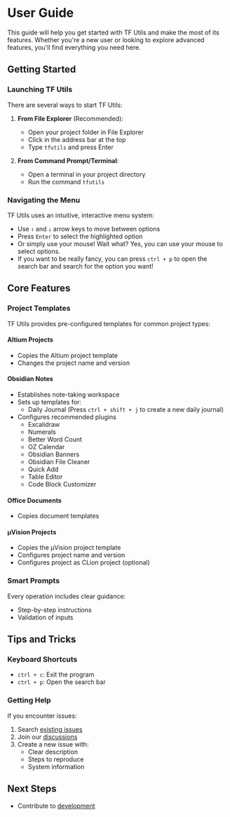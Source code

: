 # User Guide

This guide will help you get started with TF Utils and make the most of its features. Whether you're a new user or
looking to explore advanced features, you'll find everything you need here.

## Getting Started

### Launching TF Utils

There are several ways to start TF Utils:

1. **From File Explorer** (Recommended):
    - Open your project folder in File Explorer
    - Click in the address bar at the top
    - Type `tfutils` and press Enter

2. **From Command Prompt/Terminal**:
    - Open a terminal in your project directory
    - Run the command `tfutils`

### Navigating the Menu

TF Utils uses an intuitive, interactive menu system:

- Use `↑` and `↓` arrow keys to move between options
- Press `Enter` to select the highlighted option
- Or simply use your mouse! Wait what? Yes, you can use your mouse to select options.
- If you want to be really fancy, you can press `ctrl + p` to open the search bar and search for the option you want!

## Core Features

### Project Templates

TF Utils provides pre-configured templates for common project types:

#### Altium Projects

- Copies the Altium project template
- Changes the project name and version

#### Obsidian Notes

- Establishes note-taking workspace
- Sets up templates for:
  - Daily Journal (Press `ctrl + shift + j` to create a new daily journal)
- Configures recommended plugins
  - Excalidraw
  - Numerals
  - Better Word Count
  - OZ Calendar
  - Obsidian Banners
  - Obsidian File Cleaner
  - Quick Add
  - Table Editor
  - Code Block Customizer

#### Office Documents

- Copies document templates

#### µVision Projects

- Copies the µVision project template
- Configures project name and version
- Configures project as CLion project (optional)

### Smart Prompts

Every operation includes clear guidance:

- Step-by-step instructions
- Validation of inputs

## Tips and Tricks

### Keyboard Shortcuts

- `ctrl + c`: Exit the program
- `ctrl + p`: Open the search bar

### Getting Help

If you encounter issues:

1. Search [existing issues](https://github.com/ImGajeed76/tfUtils/issues)
2. Join our [discussions](https://github.com/ImGajeed76/tfUtils/discussions)
3. Create a new issue with:
    - Clear description
    - Steps to reproduce
    - System information

## Next Steps

- Contribute to [development](development/getting-started.md)
